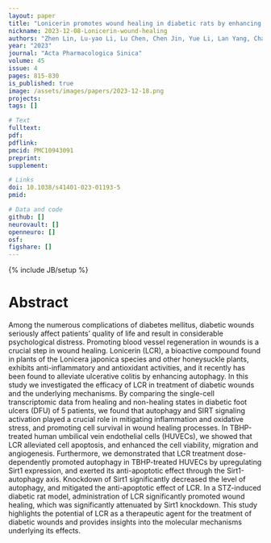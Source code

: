 ```yaml
---
layout: paper
title: "Lonicerin promotes wound healing in diabetic rats by enhancing blood vessel regeneration through Sirt1-mediated autophagy"
nickname: 2023-12-08-Lonicerin-wound-healing
authors: "​Zhen Lin, Lu-yao Li, Lu Chen, Chen Jin, Yue Li, Lan Yang, Chang-zhou Li, Cai-yu Qi, Yu-yang Gan, Jia-rui Zhang, Piao Wang, Li-bin Ni, Gaofeng Wang"
year: "2023"
journal: "Acta Pharmacologica Sinica"
volume: 45
issue: 4
pages: 815-830
is_published: true
image: /assets/images/papers/2023-12-18.png
projects:
tags: []

# Text
fulltext:
pdf:
pdflink:
pmcid: PMC10943091
preprint:
supplement:

# Links
doi: 10.1038/s41401-023-01193-5
pmid:

# Data and code
github: []
neurovault: []
openneuro: []
osf:
figshare: []
---
```

{% include JB/setup %}

# Abstract

Among the numerous complications of diabetes mellitus, diabetic wounds seriously affect patients’ quality of life and result in considerable psychological distress. Promoting blood vessel regeneration in wounds is a crucial step in wound healing. Lonicerin (LCR), a bioactive compound found in plants of the Lonicera japonica species and other honeysuckle plants, exhibits anti-inflammatory and antioxidant activities, and it recently has been found to alleviate ulcerative colitis by enhancing autophagy. In this study we investigated the efficacy of LCR in treatment of diabetic wounds and the underlying mechanisms. By comparing the single-cell transcriptomic data from healing and non-healing states in diabetic foot ulcers (DFU) of 5 patients, we found that autophagy and SIRT signaling activation played a crucial role in mitigating inflammation and oxidative stress, and promoting cell survival in wound healing processes. In TBHP-treated human umbilical vein endothelial cells (HUVECs), we showed that LCR alleviated cell apoptosis, and enhanced the cell viability, migration and angiogenesis. Furthermore, we demonstrated that LCR treatment dose-dependently promoted autophagy in TBHP-treated HUVECs by upregulating Sirt1 expression, and exerted its anti-apoptotic effect through the Sirt1-autophagy axis. Knockdown of Sirt1 significantly decreased the level of autophagy, and mitigated the anti-apoptotic effect of LCR. In a STZ-induced diabetic rat model, administration of LCR significantly promoted wound healing, which was significantly attenuated by Sirt1 knockdown. This study highlights the potential of LCR as a therapeutic agent for the treatment of diabetic wounds and provides insights into the molecular mechanisms underlying its effects.
